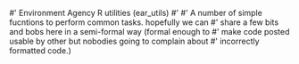 #' Environment Agency R utilities (ear_utils)
#'
#' A number of simple fucntions to perform common tasks. hopefully we can
#' share a few bits and bobs here in a semi-formal way (formal enough to
#' make code posted usable by other but nobodies going to complain about
#' incorrectly formatted code.)
